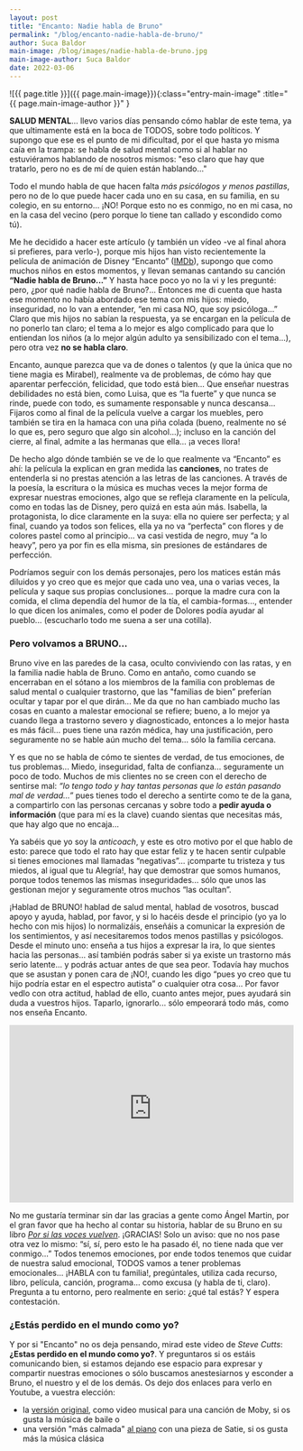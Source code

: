 ```yaml
---
layout: post
title: "Encanto: Nadie habla de Bruno"
permalink: "/blog/encanto-nadie-habla-de-bruno/"
author: Suca Baldor
main-image: /blog/images/nadie-habla-de-bruno.jpg
main-image-author: Suca Baldor
date: 2022-03-06
---
```


![{{ page.title }}]({{ page.main-image}}){:class="entry-main-image" :title="{{ page.main-image-author }}" }

**SALUD MENTAL**... llevo varios días pensando cómo hablar de este tema, ya que ultimamente está en la boca de TODOS, sobre todo políticos. Y supongo que ese es el punto de mi dificultad, por el que hasta yo misma caía en la trampa: se habla de salud mental como si al hablar no estuviéramos hablando de nosotros mismos: "eso claro que hay que tratarlo, pero no es de mí de quien están hablando..."

Todo el mundo habla de que hacen falta *más psicólogos y menos pastillas*, pero no de lo que puede hacer cada uno en su casa, en su familia, en su colegio, en su entorno... ¡NO! Porque esto no es conmigo, no en mi casa, no en la casa del vecino (pero porque lo tiene tan callado y escondido como tú).

Me he decidido a hacer este artículo (y también un vídeo -ve al final ahora si prefieres, para verlo-), porque mis hijos han visto recientemente la película de animación de Disney “Encanto” ([IMDb](https://www.imdb.com/title/tt2953050/)), supongo que como muchos niños en estos momentos, y llevan semanas cantando su canción **“Nadie habla de Bruno...”** Y hasta hace poco yo no la vi y les pregunté: pero, ¿por qué nadie habla de Bruno?... Entonces me di cuenta que hasta ese momento no había abordado ese tema con mis hijos: miedo, inseguridad, no lo van a entender, “en mi casa NO, que soy psicóloga...” Claro que mis hijos no sabían la respuesta, ya se encargan en la película de no ponerlo tan claro; el tema a lo mejor es algo complicado para que lo entiendan los niños (a lo mejor algún adulto ya sensibilizado con el tema...), pero otra vez **no se habla claro**.

Encanto, aunque parezca que va de dones o talentos (y que la única que no tiene magia es Mirabel), realmente va de problemas, de cómo hay que aparentar perfección, felicidad, que todo está bien... Que enseñar nuestras debilidades no está bien, como Luisa, que es “la fuerte” y que nunca se rinde, puede con todo, es sumamente responsable y nunca descansa... Fijaros como al final de la película vuelve a cargar los muebles, pero también se tira en la hamaca con una piña colada (bueno, realmente no sé lo que es, pero seguro que algo sin alcohol...); incluso en la canción del cierre, al final, admite a las hermanas que ella... ¡a veces llora! 

De hecho algo dónde también se ve de lo que realmente va “Encanto” es ahí: la película la explican en gran medida las **canciones**, no trates de entenderla si no prestas atención a las letras de las canciones. A través de la poesía, la escritura o la música es muchas veces la mejor forma de expresar nuestras emociones, algo que se refleja claramente en la película, como en todas las de Disney, pero quizá en esta aún más. Isabella, la protagonista, lo dice claramente en la suya: ella no quiere ser perfecta; y al final, cuando ya todos son felices, ella ya no va “perfecta” con flores y de colores pastel como al principio... va casi vestida de negro, muy “a lo heavy”, pero ya por fin es ella misma, sin presiones de estándares de perfección.

Podríamos seguir con los demás personajes, pero los matices están más diluidos y yo creo que es mejor que cada uno vea, una o varias veces, la película y saque sus propias conclusiones... porque la madre cura con la comida, el clima dependía del humor de la tía, el cambia-formas..., entender lo que dicen los animales, como el poder de Dolores podía ayudar al pueblo... (escucharlo todo me suena a ser una cotilla). 

<h3>Pero volvamos a BRUNO...</h3>

Bruno vive en las paredes de la casa, oculto conviviendo con las ratas, y en la familia nadie habla de Bruno. Como en antaño, como cuando se encerraban en el sótano a los miembros de la familia con problemas de salud mental o cualquier trastorno, que las "familias de bien” preferían ocultar y tapar por el que dirán... Me da que no han cambiado mucho las cosas en cuanto a malestar emocional se refiere; bueno, a lo mejor ya cuando llega a trastorno severo y diagnosticado, entonces a lo mejor hasta es más fácil... pues tiene una razón médica, hay una justificación, pero seguramente no se hable aún mucho del tema... sólo la familia cercana.

Y es que no se habla de cómo te sientes de verdad, de tus emociones, de tus problemas... Miedo, inseguridad, falta de confianza... seguramente un poco de todo. Muchos de mis clientes no se creen con el derecho de sentirse mal: *“lo tengo todo y hay tantas personas que lo están pasando mal de verdad...”* pues tienes todo el derecho a sentirte como te de la gana, a compartirlo con las personas cercanas y sobre todo a **pedir ayuda o información** (que para mí es la clave) cuando sientas que necesitas más, que hay algo que no encaja...

Ya sabéis que yo soy la *anticoach*, y este es otro motivo por el que hablo de esto: parece que todo el rato hay que estar feliz y te hacen sentir culpable si tienes emociones mal llamadas “negativas”... ¡comparte tu tristeza y tus miedos, al igual que tu Alegría!, hay que demostrar que somos humanos, porque todos tenemos las mismas inseguridades... sólo que unos las gestionan mejor y seguramente otros muchos “las ocultan”.

¡Hablad de BRUNO! hablad de salud mental, hablad de vosotros, buscad apoyo y ayuda, hablad, por favor, y si lo hacéis desde el principio (yo ya lo hecho con mis hijos) lo normalizáis, enseñáis a comunicar la expresión de los sentimientos, y así necesitaremos todos menos pastillas y psicólogos. Desde el minuto uno: enseña a tus hijos a expresar la ira, lo que sientes hacia las personas... así también podrás saber si ya existe un trastorno más serio latente... y podrás actuar antes de que sea peor. Todavía hay muchos que se asustan y ponen cara de ¡NO!, cuando les digo “pues yo creo que tu hijo podría estar en el espectro autista” o cualquier otra cosa... Por favor vedlo con otra actitud, hablad de ello, cuanto antes mejor, pues ayudará sin duda a vuestros hijos. Taparlo, ignorarlo... sólo empeorará todo más, como nos enseña Encanto.

<iframe width="100%" height="315" src="https://www.youtube-nocookie.com/embed/gPWMFVq-5Jw" title="YouTube video player" frameborder="0" allow="accelerometer; autoplay; clipboard-write; encrypted-media; gyroscope; picture-in-picture" allowfullscreen></iframe>

No me gustaría terminar sin dar las gracias a gente como Ángel Martin, por el gran favor que ha hecho al contar su historia, hablar de su Bruno en su libro [*Por si las voces vuelven*](https://www.amazon.es/Por-las-voces-vuelven-Ficci%C3%B3n/dp/8408249215/ref=sr_1_1). ¡GRACIAS! Solo un aviso: que no nos pase otra vez lo mismo: “sí, sí, pero esto le ha pasado él, no tiene nada que ver conmigo...” Todos tenemos emociones, por ende todos tenemos que cuidar de nuestra salud emocional, TODOS vamos a tener problemas emocionales... ¡HABLA con tu familia!, pregúntales, utiliza cada recurso, libro, película, canción, programa... como excusa (y habla de ti, claro). Pregunta a tu entorno, pero realmente en serio: ¿qué tal estás? Y espera contestación.

<h3>¿Estás perdido en el mundo como yo?</h3>

Y por si "Encanto" no os deja pensando, mirad este video de *Steve Cutts*: **¿Estas perdido en el mundo como yo?**. Y preguntaros si os estáis comunicando bien, si estamos dejando ese espacio para expresar y compartir nuestras emociones o sólo buscamos anestesiarnos y esconder a Bruno, el nuestro y el de los demás. Os dejo dos enlaces para verlo en Youtube, a vuestra elección:
- la [versión original](https://youtu.be/rnlorowlp9A), como video musical para una canción de Moby, si os gusta la música de baile o
- una versión "más calmada" [al piano](https://youtu.be/ZYAcnpS2EqU) con una pieza de Satie, si os gusta más la música clásica